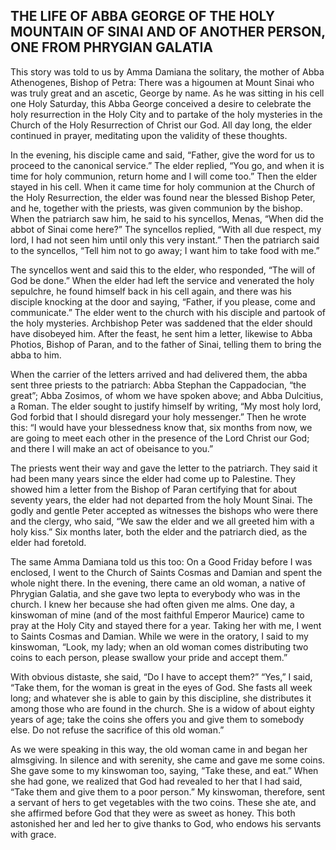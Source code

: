 ## THE LIFE OF ABBA GEORGE OF THE HOLY MOUNTAIN OF SINAI AND OF ANOTHER PERSON, ONE FROM PHRYGIAN GALATIA

This story was told to us by Amma Damiana the solitary, the mother of Abba Athenogenes, Bishop of Petra: There was a higoumen at Mount Sinai who was truly great and an ascetic, George by name. As he was sitting in his cell one Holy Saturday, this Abba George conceived a desire to celebrate the holy resurrection in the Holy City and to partake of the holy mysteries in the Church of the Holy Resurrection of Christ our God. All day long, the elder continued in prayer, meditating upon the validity of these thoughts. 

In the evening, his disciple came and said, “Father, give the word for us to proceed to the canonical service.” The elder replied, “You go, and when it is time for holy communion, return home and I will come too.” Then the elder stayed in his cell. When it came time for holy communion at the Church of the Holy Resurrection, the elder was found near the blessed Bishop Peter, and he, together with the priests, was given communion by the bishop. When the patriarch saw him, he said to his syncellos, Menas, “When did the abbot of Sinai come here?” The syncellos replied, “With all due respect, my lord, I had not seen him until only this very instant.” Then the patriarch said to the syncellos, “Tell him not to go away; I want him to take food with me.” 

The syncellos went and said this to the elder, who responded, “The will of God be done.” When the elder had left the service and venerated the holy sepulchre, he found himself back in his cell again, and there was his disciple knocking at the door and saying, “Father, if you please, come and communicate.” The elder went to the church with his disciple and partook of the holy mysteries. Archbishop Peter was saddened that the elder should have disobeyed him. After the feast, he sent him a letter, likewise to Abba Photios, Bishop of Paran, and to the father of Sinai, telling them to bring the abba to him. 

When the carrier of the letters arrived and had delivered them, the abba sent three priests to the patriarch: Abba Stephan the Cappadocian, “the great”; Abba Zosimos, of whom we have spoken above; and Abba Dulcitius, a Roman. The elder sought to justify himself by writing, “My most holy lord, God forbid that I should disregard your holy messenger.” Then he wrote this: “I would have your blessedness know that, six months from now, we are going to meet each other in the presence of the Lord Christ our God; and there I will make an act of obeisance to you.” 

The priests went their way and gave the letter to the patriarch. They said it had been many years since the elder had come up to Palestine. They showed him a letter from the Bishop of Paran certifying that for about seventy years, the elder had not departed from the holy Mount Sinai. The godly and gentle Peter accepted as witnesses the bishops who were there and the clergy, who said, “We saw the elder and we all greeted him with a holy kiss.” Six months later, both the elder and the patriarch died, as the elder had foretold. 

The same Amma Damiana told us this too: On a Good Friday before I was enclosed, I went to the Church of Saints Cosmas and Damian and spent the whole night there. In the evening, there came an old woman, a native of Phrygian Galatia, and she gave two lepta to everybody who was in the church. I knew her because she had often given me alms. One day, a kinswoman of mine (and of the most faithful Emperor Maurice) came to pray at the Holy City and stayed there for a year. Taking her with me, I went to Saints Cosmas and Damian. While we were in the oratory, I said to my kinswoman, “Look, my lady; when an old woman comes distributing two coins to each person, please swallow your pride and accept them.” 

With obvious distaste, she said, “Do I have to accept them?” “Yes,” I said, “Take them, for the woman is great in the eyes of God. She fasts all week long; and whatever she is able to gain by this discipline, she distributes it among those who are found in the church. She is a widow of about eighty years of age; take the coins she offers you and give them to somebody else. Do not refuse the sacrifice of this old woman.” 

As we were speaking in this way, the old woman came in and began her almsgiving. In silence and with serenity, she came and gave me some coins. She gave some to my kinswoman too, saying, “Take these, and eat.” When she had gone, we realized that God had revealed to her that I had said, “Take them and give them to a poor person.” My kinswoman, therefore, sent a servant of hers to get vegetables with the two coins. These she ate, and she affirmed before God that they were as sweet as honey. This both astonished her and led her to give thanks to God, who endows his servants with grace.
